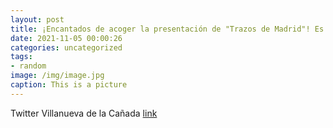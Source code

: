```yaml
---
layout: post
title: ¡Encantados de acoger la presentación de "Trazos de Madrid"! Es un orgullo contar en VillanuevaDeLaCañada con artistas y profes...
date: 2021-11-05 00:00:26
categories: uncategorized
tags:
- random
image: /img/image.jpg
caption: This is a picture
---
```

Twitter Villanueva de la Cañada [link](https://twitter.com/AytoVDLCanada/status/1456358079394717704)
